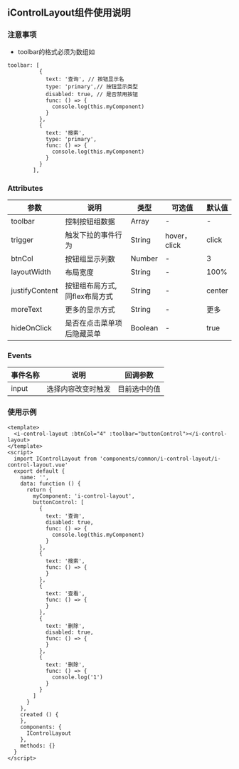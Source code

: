 ## iControlLayout组件使用说明
### 注意事项
- toolbar的格式必须为数组如
```
toolbar: [
          {
            text: '查询', // 按钮显示名
            type: 'primary',// 按钮显示类型 
            disabled: true, // 是否禁用按钮
            func: () => { 
              console.log(this.myComponent)
            }
          },
          {
            text: '搜索',
            type: 'primary',
            func: () => {
              console.log(this.myComponent)
            }
          }
        ],
```
### Attributes

参数 | 说明 | 类型 | 可选值 | 默认值
--- | --- | --- | --- | --- |
toolbar | 控制按钮组数据 | Array | - | -
trigger | 触发下拉的事件行为 | String | hover，click | click
btnCol | 按钮组显示列数 | Number | - | 3
layoutWidth | 布局宽度 | String | - | 100%
justifyContent | 按钮组布局方式, 同flex布局方式 | String | - | center
moreText | 更多的显示方式 | String | - | 更多
hideOnClick | 是否在点击菜单项后隐藏菜单 | Boolean | - | true
### Events

事件名称 | 说明 | 回调参数
---|--- | --- |
input | 选择内容改变时触发 | 目前选中的值
### 使用示例
```
<template>
  <i-control-layout :btnCol="4" :toolbar="buttonControl"></i-control-layout>
</template>
<script>
  import IControlLayout from 'components/common/i-control-layout/i-control-layout.vue'
  export default {
    name: '',
    data: function () {
      return {
        myComponent: 'i-control-layout',
        buttonControl: [
          {
            text: '查询',
            disabled: true,
            func: () => {
              console.log(this.myComponent)
            }
          },
          {
            text: '搜索',
            func: () => {
            }
          },
          {
            text: '查看',
            func: () => {
            }
          },
          {
            text: '删除',
            disabled: true,
            func: () => {
            }
          },
          {
            text: '删除',
            func: () => {
              console.log('1')
            }
          }
        ]
      }
    },
    created () {
    },
    components: {
      IControlLayout
    },
    methods: {}
  }
</script>


```
